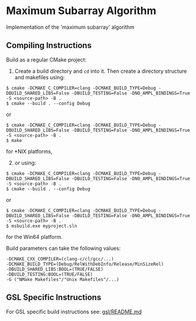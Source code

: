 # Maximum Subarray Algorithm
Implementation of the 'maximum subarray' algorithm

## Compiling Instructions
Build as a regular CMake project:
1. Create a build directory and `cd` into it. Then create a directory structure and
makefiles using:
```
$ cmake -DCMAKE_C_COMPILER=clang -DCMAKE_BUILD_TYPE=Debug -DBUILD_SHARED_LIBS=False -DBUILD_TESTING=False -DNO_AMPL_BINDINGS=True -S <source-path> -B .
$ cmake --build . --config Debug
```
or
```
$ cmake -DCMAKE_C_COMPILER=clang -DCMAKE_BUILD_TYPE=Debug -DBUILD_SHARED_LIBS=False -DBUILD_TESTING=False -DNO_AMPL_BINDINGS=True -S <source-path> -B .
$ make
```

for \*NIX platforms,

2. or using:
```
$ cmake -DCMAKE_C_COMPILER=clang -DCMAKE_BUILD_TYPE=Debug -DBUILD_SHARED_LIBS=False -DBUILD_TESTING=False -DNO_AMPL_BINDINGS=True -S <source-path> -B .
$ cmake --build . --config Debug
```
or
```
$ cmake -DCMAKE_C_COMPILER=clang -DCMAKE_BUILD_TYPE=Debug -DBUILD_SHARED_LIBS=False -DBUILD_TESTING=False -DNO_AMPL_BINDINGS=True -S <source-path> -B .
$ msbuild.exe myproject.sln
```

for the Win64 platform.

Build parameters can take the following values:
```
-DCMAKE_CXX_COMPILER=(clang-c/cl/gcc/...)
-DCMAKE_BUILD_TYPE=(Debug/RelWithDebInfo/Release/MinSizeRel)
-DBUILD_SHARED_LIBS:BOOL=(TRUE/FALSE)
-DBUILD_TESTING:BOOL=(TRUE/FALSE)
-G ("NMake Makefiles"/"Unix Makefiles"/...)
```

## GSL Specific Instructions
For GSL specific build instructions see:
[gsl/README.md](https://github.com/ampl/gsl#readme)